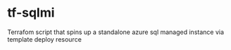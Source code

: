 # tf-sqlmi
Terrafom script that spins up a standalone azure sql managed instance via template deploy resource
